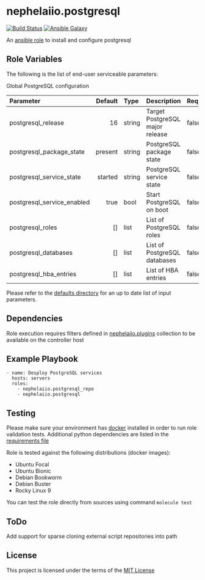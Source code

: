 # nephelaiio.postgresql

[![Build Status](https://github.com/nephelaiio/ansible-role-postgresql/actions/workflows/molecule.yml/badge.svg)](https://github.com/nephelaiio/ansible-role-postgresql/actions/wofklows/molecule.yml)
[![Ansible Galaxy](http://img.shields.io/badge/ansible--galaxy-nephelaiio.postgresql.vim-blue.svg)](https://galaxy.ansible.com/nephelaiio/postgresql/)

An [ansible role](https://galaxy.ansible.com/nephelaiio/postgresql) to install and configure postgresql

## Role Variables

The following is the list of end-user serviceable parameters: 

Global PostgreSQL configuration

| Parameter                  |                  Default | Type   | Description                        | Required |
|:---------------------------|-------------------------:|:-------|:-----------------------------------|:---------|
| postgresql_release         |                       16 | string | Target PostgreSQL major release    | false    |
| postgresql_package_state   |                  present | string | PostgreSQL package state           | false    |
| postgresql_service_state   |                  started | string | PostgreSQL service state           | false    |
| postgresql_service_enabled |                     true | bool   | Start PostgreSQL on boot           | false    |
| postgresql_roles           |                       [] | list   | List of PostgreSQL roles           | false    |
| postgresql_databases       |                       [] | list   | List of PostgreSQL databases       | false    |
| postgresql_hba_entries     |                       [] | list   | List of HBA entries                | false    |

Please refer to the [defaults directory](/defaults/main/) for an up to date list of input parameters.

## Dependencies

Role execution requires filters defined in [nephelaiio.plugins](https://galaxy.ansible.com/ui/repo/published/nephelaiio/plugins/) collection to be available on the controller host

## Example Playbook

```
- name: Desploy PostgreSQL services
  hosts: servers
  roles:
    - nephelaiio.postgresql_repo
    - nephelaiio.postgresql
  ```

## Testing

Please make sure your environment has [docker](https://www.docker.com) installed in order to run role validation tests. Additional python dependencies are listed in the [requirements file](https://github.com/nephelaiio/ansible-role-requirements/blob/master/requirements.txt)

Role is tested against the following distributions (docker images):

  * Ubuntu Focal
  * Ubuntu Bionic
  * Debian Bookworm
  * Debian Buster
  * Rocky Linux 9

You can test the role directly from sources using command ` molecule test `

## ToDo

Add support for sparse cloning external script repositories into path

## License

This project is licensed under the terms of the [MIT License](/LICENSE)
